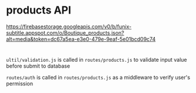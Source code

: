 # products API

https://firebasestorage.googleapis.com/v0/b/funix-subtitle.appspot.com/o/Boutique_products.json?alt=media&token=dc67a5ea-e3e0-479e-9eaf-5e01bcd09c74

#

`ultil/validation.js` is called in `routes/products.js` to validate input value before submit to database

`routes/auth` is called in `routes/products.js` as a middleware to verify user's permission
